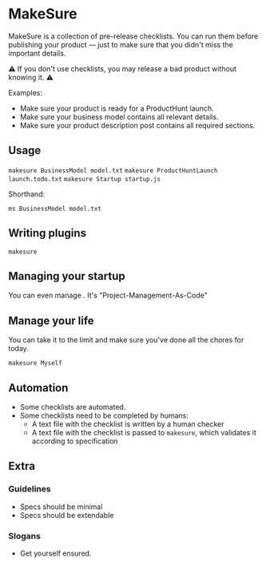 # MakeSure

MakeSure is a collection of pre-release checklists. You can run them before publishing your product — just to make sure that you didn't miss the important details. 

:warning: If you don't use checklists, you may release a bad product without knowing it. :warning:

Examples:

* Make sure your product is ready for a ProductHunt launch.
* Make sure your business model contains all relevant details.
* Make sure your product description post contains all required sections.

## Usage

`makesure BusinessModel model.txt`
`makesure ProductHuntLaunch launch.todo.txt`
`makesure Startup startup.js`

Shorthand:

`ms BusinessModel model.txt`

## Writing plugins

`makesure `

## Managing your startup

You can even manage . It's "Project-Management-As-Code"

## Manage your life

You can take it to the limit and make sure you've done all the chores for today.

`makesure Myself`

## Automation

* Some checklists are automated.
* Some checklists need to be completed by humans:
  * A text file with the checklist is written by a human checker
  * A text file with the checklist is passed to `makesure`, which validates it according to specification

## Extra

### Guidelines

* Specs should be minimal
* Specs should be extendable 

### Slogans

* Get yourself ensured.
